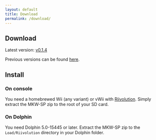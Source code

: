 ```yaml
---
layout: default
title: Download
permalink: /download/
---
```


## Download

Latest version: [v0.1.4](https://github.com/stblr/mkw-sp/releases/download/v0.1.4/mkw-sp-v0.1.4.zip)

Previous versions can be found [here](https://github.com/stblr/mkw-sp/releases).

## Install

### On console

You need a homebrewed Wii (any variant) or vWii with [Riivolution](https://riivolution.github.io/wiki/Riivolution/). Simply extract the MKW-SP zip to the root of your SD card.

### On Dolphin

You need Dolphin 5.0-15445 or later. Extract the MKW-SP zip to the `Load/Riivolution` directory in your Dolphin folder.
